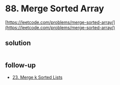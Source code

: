 # 88. Merge Sorted Array
[https://leetcode.com/problems/merge-sorted-array/](https://leetcode.com/problems/merge-sorted-array/)

## solution

```python

```

## follow-up
- [23. Merge k Sorted Lists](https://leetcode.com/problems/merge-k-sorted-lists/)

